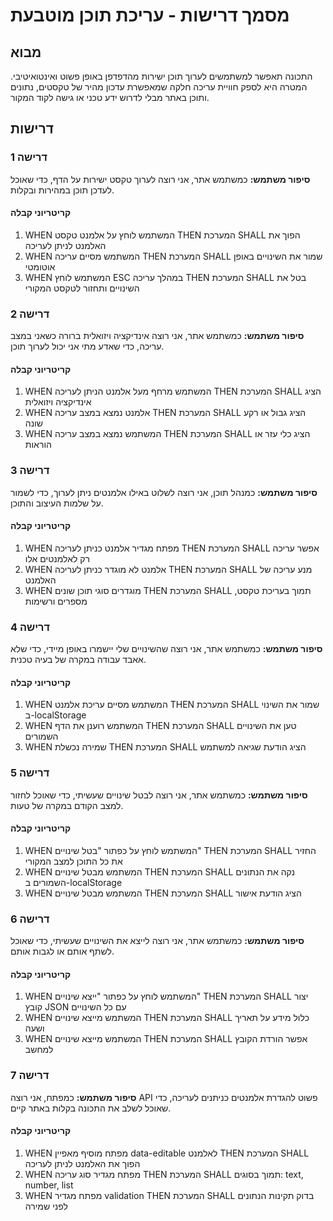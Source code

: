 # מסמך דרישות - עריכת תוכן מוטבעת

## מבוא

התכונה תאפשר למשתמשים לערוך תוכן ישירות מהדפדפן באופן פשוט ואינטואיטיבי. המטרה היא לספק חוויית עריכה חלקה שמאפשרת עדכון מהיר של טקסטים, נתונים ותוכן באתר מבלי לדרוש ידע טכני או גישה לקוד המקור.

## דרישות

### דרישה 1

**סיפור משתמש:** כמשתמש אתר, אני רוצה לערוך טקסט ישירות על הדף, כדי שאוכל לעדכן תוכן במהירות ובקלות.

#### קריטריוני קבלה

1. WHEN המשתמש לוחץ על אלמנט טקסט THEN המערכת SHALL הפוך את האלמנט לניתן לעריכה
2. WHEN המשתמש מסיים עריכה THEN המערכת SHALL שמור את השינויים באופן אוטומטי
3. WHEN המשתמש לוחץ ESC במהלך עריכה THEN המערכת SHALL בטל את השינויים ותחזור לטקסט המקורי

### דרישה 2

**סיפור משתמש:** כמשתמש אתר, אני רוצה אינדיקציה ויזואלית ברורה כשאני במצב עריכה, כדי שאדע מתי אני יכול לערוך תוכן.

#### קריטריוני קבלה

1. WHEN המשתמש מרחף מעל אלמנט הניתן לעריכה THEN המערכת SHALL הציג אינדיקציה ויזואלית
2. WHEN אלמנט נמצא במצב עריכה THEN המערכת SHALL הציג גבול או רקע שונה
3. WHEN המשתמש נמצא במצב עריכה THEN המערכת SHALL הציג כלי עזר או הוראות

### דרישה 3

**סיפור משתמש:** כמנהל תוכן, אני רוצה לשלוט באילו אלמנטים ניתן לערוך, כדי לשמור על שלמות העיצוב והתוכן.

#### קריטריוני קבלה

1. WHEN מפתח מגדיר אלמנט כניתן לעריכה THEN המערכת SHALL אפשר עריכה רק לאלמנטים אלו
2. WHEN אלמנט לא מוגדר כניתן לעריכה THEN המערכת SHALL מנע עריכה של האלמנט
3. WHEN מוגדרים סוגי תוכן שונים THEN המערכת SHALL תמוך בעריכת טקסט, מספרים ורשימות

### דרישה 4

**סיפור משתמש:** כמשתמש אתר, אני רוצה שהשינויים שלי יישמרו באופן מיידי, כדי שלא אאבד עבודה במקרה של בעיה טכנית.

#### קריטריוני קבלה

1. WHEN המשתמש מסיים עריכת אלמנט THEN המערכת SHALL שמור את השינוי ב-localStorage
2. WHEN המשתמש רוענן את הדף THEN המערכת SHALL טען את השינויים השמורים
3. WHEN שמירה נכשלת THEN המערכת SHALL הציג הודעת שגיאה למשתמש

### דרישה 5

**סיפור משתמש:** כמשתמש אתר, אני רוצה לבטל שינויים שעשיתי, כדי שאוכל לחזור למצב הקודם במקרה של טעות.

#### קריטריוני קבלה

1. WHEN המשתמש לוחץ על כפתור "בטל שינויים" THEN המערכת SHALL החזיר את כל התוכן למצב המקורי
2. WHEN המשתמש מבטל שינויים THEN המערכת SHALL נקה את הנתונים השמורים ב-localStorage
3. WHEN המשתמש מבטל שינויים THEN המערכת SHALL הציג הודעת אישור

### דרישה 6

**סיפור משתמש:** כמשתמש אתר, אני רוצה לייצא את השינויים שעשיתי, כדי שאוכל לשתף אותם או לגבות אותם.

#### קריטריוני קבלה

1. WHEN המשתמש לוחץ על כפתור "ייצא שינויים" THEN המערכת SHALL יצור קובץ JSON עם כל השינויים
2. WHEN המשתמש מייצא שינויים THEN המערכת SHALL כלול מידע על תאריך ושעה
3. WHEN המשתמש מייצא שינויים THEN המערכת SHALL אפשר הורדת הקובץ למחשב

### דרישה 7

**סיפור משתמש:** כמפתח, אני רוצה API פשוט להגדרת אלמנטים כניתנים לעריכה, כדי שאוכל לשלב את התכונה בקלות באתר קיים.

#### קריטריוני קבלה

1. WHEN מפתח מוסיף מאפיין data-editable לאלמנט THEN המערכת SHALL הפוך את האלמנט לניתן לעריכה
2. WHEN מפתח מגדיר סוג עריכה THEN המערכת SHALL תמוך בסוגים: text, number, list
3. WHEN מפתח מגדיר validation THEN המערכת SHALL בדוק תקינות הנתונים לפני שמירה